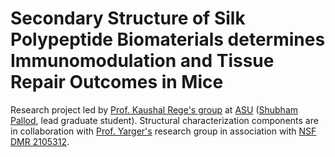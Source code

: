 # Secondary Structure of Silk Polypeptide Biomaterials determines Immunomodulation and Tissue Repair Outcomes in Mice

Research project led by [Prof. Kaushal Rege's group](https://search.asu.edu/profile/980478) at [ASU](https://www.asu.edu/) ([Shubham Pallod](https://search.asu.edu/profile/3747424), lead graduate student).  Structural characterization components are in collaboration with [Prof. Yarger's](https://search.asu.edu/profile/109741) research group in association with [NSF DMR 2105312](https://www.nsf.gov/awardsearch/showAward?AWD_ID=2105312&HistoricalAwards=false).
